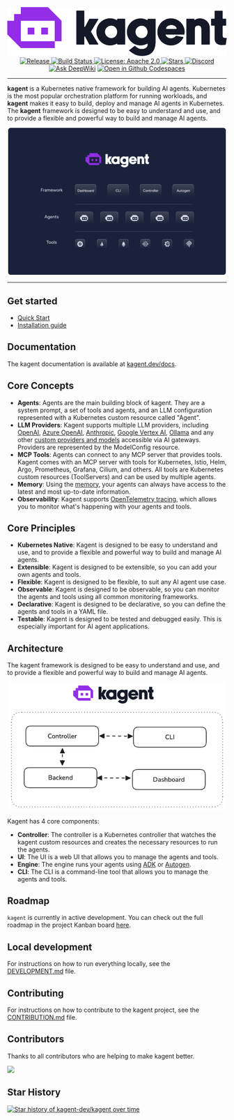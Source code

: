 <div align="center">
  <picture>
    <source media="(prefers-color-scheme: dark)" srcset="https://raw.githubusercontent.com/kagent-dev/kagent/main/img/icon-dark.svg" alt="kagent" width="400">
    <source media="(prefers-color-scheme: light)" srcset="https://raw.githubusercontent.com/kagent-dev/kagent/main/img/icon-light.svg" alt="kagent" width="400">
    <img alt="kagent" src="https://raw.githubusercontent.com/kagent-dev/kagent/main/img/icon-light.svg">
  </picture>
  <div>
    <a href="https://github.com/kagent-dev/kagent/releases">
      <img src="https://img.shields.io/github/v/release/kagent-dev/kagent?style=flat&label=Latest%20version" alt="Release">
    </a>
    <a href="https://github.com/kagent-dev/kagent/actions/workflows/ci.yaml">
      <img src="https://github.com/kagent-dev/kagent/actions/workflows/ci.yaml/badge.svg" alt="Build Status" height="20">
    </a>
      <a href="https://opensource.org/licenses/Apache-2.0">
      <img src="https://img.shields.io/badge/License-Apache2.0-brightgreen.svg?style=flat" alt="License: Apache 2.0">
    </a>
    <a href="https://github.com/kagent-dev/kagent">
      <img src="https://img.shields.io/github/stars/kagent-dev/kagent.svg?style=flat&logo=github&label=Stars" alt="Stars">
    </a>
     <a href="https://discord.gg/Fu3k65f2k3">
      <img src="https://img.shields.io/discord/1346225185166065826?style=flat&label=Join%20Discord&color=6D28D9" alt="Discord">
    </a>
    <a href="https://deepwiki.com/kagent-dev/kagent"><img src="https://deepwiki.com/badge.svg" alt="Ask DeepWiki"></a>
    <a href='https://codespaces.new/kagent-dev/kagent'>
      <img src='https://github.com/codespaces/badge.svg' alt='Open in Github Codespaces' style='max-width: 100%;' height="20">
    </a>
  </div>
</div>

---

**kagent** is a Kubernetes native framework for building AI agents. Kubernetes is the most popular orchestration platform for running workloads, and **kagent** makes it easy to build, deploy and manage AI agents in Kubernetes. The **kagent** framework is designed to be easy to understand and use, and to provide a flexible and powerful way to build and manage AI agents.

<div align="center">
  <img src="img/hero.png" alt="Autogen Framework" width="500">
</div>

---

## Get started

- [Quick Start](https://kagent.dev/docs/kagent/getting-started/quickstart)
- [Installation guide](https://kagent.dev/docs/kagent/introduction/installation)


## Documentation

The kagent documentation is available at [kagent.dev/docs](https://kagent.dev/docs/kagent).

## Core Concepts

- **Agents**: Agents are the main building block of kagent. They are a system prompt, a set of tools and agents, and an LLM configuration represented with a Kubernetes custom resource called "Agent". 
- **LLM Providers**: Kagent supports multiple LLM providers, including [OpenAI](https://kagent.dev/docs/kagent/supported-providers/openai), [Azure OpenAI](https://kagent.dev/docs/kagent/supported-providers/azure-openai), [Anthropic](https://kagent.dev/docs/kagent/supported-providers/anthropic), [Google Vertex AI](https://kagent.dev/docs/kagent/supported-providers/google-vertexai), [Ollama](https://kagent.dev/docs/kagent/supported-providers/ollama) and any other [custom providers and models](https://kagent.dev/docs/kagent/supported-providers/custom-models) accessible via AI gateways. Providers are represented by the ModelConfig resource.
- **MCP Tools**: Agents can connect to any MCP server that provides tools. Kagent comes with an MCP server with tools for Kubernetes, Istio, Helm, Argo, Prometheus, Grafana,  Cilium, and others. All tools are Kubernetes custom resources (ToolServers) and can be used by multiple agents.
- **Memory**: Using the [memory](https://kagent.dev/docs/kagent/concepts/memory), your agents can always have access to the latest and most up-to-date information.
- **Observability**: Kagent supports [OpenTelemetry tracing](https://kagent.dev/docs/kagent/getting-started/tracing), which allows you to monitor what's happening with your agents and tools.

## Core Principles

- **Kubernetes Native**: Kagent is designed to be easy to understand and use, and to provide a flexible and powerful way to build and manage AI agents.
- **Extensible**: Kagent is designed to be extensible, so you can add your own agents and tools.
- **Flexible**: Kagent is designed to be flexible, to suit any AI agent use case.
- **Observable**: Kagent is designed to be observable, so you can monitor the agents and tools using all common monitoring frameworks.
- **Declarative**: Kagent is designed to be declarative, so you can define the agents and tools in a YAML file.
- **Testable**: Kagent is designed to be tested and debugged easily. This is especially important for AI agent applications.

## Architecture

The kagent framework is designed to be easy to understand and use, and to provide a flexible and powerful way to build and manage AI agents.

<div align="center">
  <img src="img/arch.png" alt="kagent" width="500">
</div>

Kagent has 4 core components:

- **Controller**: The controller is a Kubernetes controller that watches the kagent custom resources and creates the necessary resources to run the agents.
- **UI**: The UI is a web UI that allows you to manage the agents and tools.
- **Engine**: The engine runs your agents using [ADK](https://google.github.io/adk-docs/) or [Autogen](https://github.com/microsoft/autogen).
- **CLI**: The CLI is a command-line tool that allows you to manage the agents and tools.

## Roadmap

`kagent` is currently in active development. You can check out the full roadmap in the project Kanban board [here](https://github.com/orgs/kagent-dev/projects/3).

## Local development

For instructions on how to run everything locally, see the [DEVELOPMENT.md](DEVELOPMENT.md) file.

## Contributing

For instructions on how to contribute to the kagent project, see the [CONTRIBUTION.md](CONTRIBUTION.md) file.

## Contributors

Thanks to all contributors who are helping to make kagent better.

<a href="https://github.com/kagent-dev/kagent/graphs/contributors">
  <img src="https://contrib.rocks/image?repo=kagent-dev/kagent" />
</a>

## Star History

<a href="https://www.star-history.com/#kagent-dev/kagent&Date">
 <picture>
   <source media="(prefers-color-scheme: dark)" srcset="https://api.star-history.com/svg?repos=kagent-dev/kagent&type=Date&theme=dark" />
   <source media="(prefers-color-scheme: light)" srcset="https://api.star-history.com/svg?repos=kagent-dev/kagent&type=Date" />
   <img alt="Star history of kagent-dev/kagent over time" src="https://api.star-history.com/svg?repos=kagent-dev/kagent&type=Date" />
 </picture>
</a>
